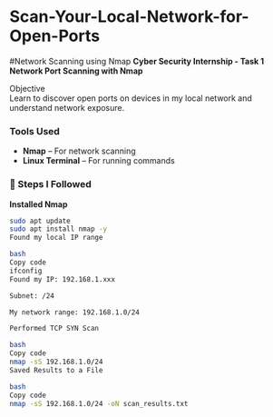 # Scan-Your-Local-Network-for-Open-Ports
#Network Scanning using Nmap
**Cyber Security Internship - Task 1  
Network Port Scanning with Nmap**

Objective  
Learn to discover open ports on devices in my local network and understand network exposure.

### Tools Used  
- **Nmap** – For network scanning 
- **Linux Terminal** – For running commands  

### 📝 Steps I Followed  
 **Installed Nmap**  
   ```bash
   sudo apt update
   sudo apt install nmap -y
Found my local IP range

bash
Copy code
ifconfig
Found my IP: 192.168.1.xxx

Subnet: /24

My network range: 192.168.1.0/24

Performed TCP SYN Scan

bash
Copy code
nmap -sS 192.168.1.0/24
Saved Results to a File

bash
Copy code
nmap -sS 192.168.1.0/24 -oN scan_results.txt
